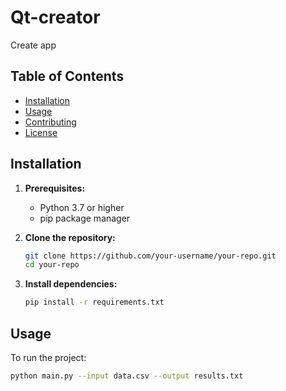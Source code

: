 # Qt-creator
Create app
## Table of Contents

*   [Installation](#installation)
*   [Usage](#usage)
*   [Contributing](#contributing)
*   [License](#license)

## Installation

1.  **Prerequisites:**
    *   Python 3.7 or higher
    *   pip package manager

2.  **Clone the repository:**

    ```bash
    git clone https://github.com/your-username/your-repo.git
    cd your-repo
    ```

3.  **Install dependencies:**

    ```bash
    pip install -r requirements.txt
    ```

## Usage

To run the project:

```bash
python main.py --input data.csv --output results.txt
